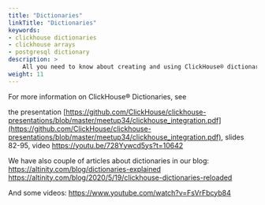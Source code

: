 ```yaml
---
title: "Dictionaries"
linkTitle: "Dictionaries"
keywords:
- clickhouse dictionaries
- clickhouse arrays
- postgresql dictionary
description: >
    All you need to know about creating and using ClickHouse® dictionaries.
weight: 11
---
```


For more information on ClickHouse® Dictionaries, see

the presentation [https://github.com/ClickHouse/clickhouse-presentations/blob/master/meetup34/clickhouse_integration.pdf](https://github.com/ClickHouse/clickhouse-presentations/blob/master/meetup34/clickhouse_integration.pdf), slides 82-95, video https://youtu.be/728Yywcd5ys?t=10642

We have also couple of articles about dictionaries in our blog:
https://altinity.com/blog/dictionaries-explained
https://altinity.com/blog/2020/5/19/clickhouse-dictionaries-reloaded

And some videos:
https://www.youtube.com/watch?v=FsVrFbcyb84
